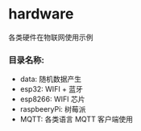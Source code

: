 # hardware
各类硬件在物联网使用示例

### 目录名称:
* data: 随机数据产生
* esp32: WIFI + 蓝牙
* esp8266: WIFI 芯片
* raspbeeryPi: 树莓派
* MQTT: 各类语言 MQTT 客户端使用
